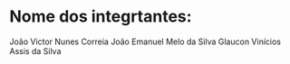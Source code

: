 # Nome dos integrtantes:
João Victor Nunes Correia
João Emanuel Melo da Silva
Glaucon Vinícios Assis da Silva
